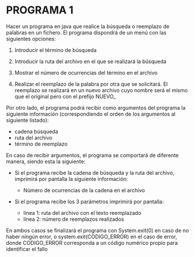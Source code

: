 # PROGRAMA 1

Hacer un programa en java que realice la búsqueda o reemplazo de palabras en un fichero. El programa dispondrá de un menú con las siguientes opciones:

1. Introducir el término de búsqueda

2. Introducir la ruta del archivo en el que se realizará la búsqueda

3. Mostrar el número de ocurrencias del término en el archivo

4. Realizar el reemplazo de la palabra por otra que se solicitará. El reemplazo
 se realizará en un nuevo archivo cuyo nombre será el mismo que el original
 pero con el prefijo NUEVO_

Por otro lado, el programa podrá recibir como argumentos del programa la siguiente información (correspondiendo el orden de los argumentos al siguiente listado):

* cadena búsqueda
* ruta del archivo
* término de reemplazo 

En caso de recibir argumentos, el programa se comportará de diferente manera, siendo esta la siguiente:

* Si el programa recibe la cadena de búsqueda y la ruta del archivo, imprimirá por pantalla la siguiente información:
    - Número de ocurrencias de la cadena en el archivo

* Si el programa recibe los 3 parámetros imprimirá por pantalla:
    - línea 1: ruta del archivo con el texto reemplazado 
    - línea 2: número de reemplazos realizados

En ambos casos se finalizará el programa con System.exit(0) en caso de no haber ningún error, o system.exit(CODIGO_ERROR) en el caso de error, donde CODIGO_ERROR corresponda a un código numérico propio para identificar el fallo
